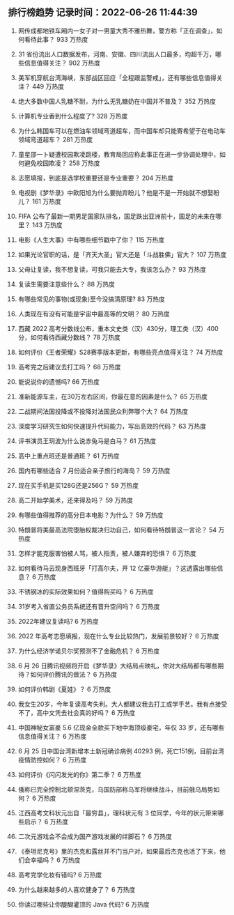 
## 排行榜趋势 记录时间：2022-06-26 11:44:39
  
  1. 网传成都地铁车厢内一女子对一男童大秀不雅热舞，警方称「正在调查」，如何看待此事？ 933 万热度
    
  2. 31 省份流出人口数据发布，河南、安徽、四川流出人口最多，均超千万，哪些信息值得关注？ 902 万热度
    
  3. 美军机穿航台湾海峡，东部战区回应「全程跟监警戒」，还有哪些信息值得关注？ 449 万热度
    
  4. 绝大多数中国人乳糖不耐，为什么无乳糖奶在中国并不普及？ 352 万热度
    
  5. 计算机专业香到什么程度了? 328 万热度
    
  6. 为什么韩国车可以在燃油车领域弯道超车，而中国车却只能寄希望于在电动车领域弯道超车？ 281 万热度
    
  7. 童星邵一卜疑遭校园欺凌跳楼，教育局回应称此事正在进一步协调处理中，如何避免校园欺凌？ 258 万热度
    
  8. 志愿填报，到底是选学校重要还是专业重要？ 204 万热度
    
  9. 电视剧《梦华录》中欧阳旭为什么要抛弃盼儿？他是不是一开始就不想娶盼儿？ 161 万热度
    
  10. FIFA 公布了最新一期男足国家队排名，国足跌出亚洲前十，国足的未来在哪里？ 143 万热度
    
  11. 电影《人生大事》中有哪些细节戳中了你？ 115 万热度
    
  12. 如果光论官职的话，是「齐天大圣」官大还是「斗战胜佛」官大？ 107 万热度
    
  13. 父母让复读，我不想复读，可我只能去大专，我该怎么办？ 93 万热度
    
  14. 复读生需要注意些什么？ 88 万热度
    
  15. 有哪些常见的事物(或现象)至今没搞清原理? 83 万热度
    
  16. 人类现在有没有可能是宇宙中最高等的文明？ 80 万热度
    
  17. 西藏 2022 高考分数线公布，重本文史类（汉）430分，理工类（汉）400分，如何看待西藏分数线？ 78 万热度
    
  18. 如何评价《王者荣耀》S28赛季版本更新，有哪些亮点值得关注？ 74 万热度
    
  19. 高考完之后建议去打工吗？ 68 万热度
    
  20. 能说说你的遗憾吗? 66 万热度
    
  21. 准新能源车主，在30万左右区间，你最在意的因素是什么？ 65 万热度
    
  22. 二战期间法国投降或不投降对法国民众利弊哪个大？ 64 万热度
    
  23. 深度学习研究生如何快速提升代码能力，写出高效的代码？ 63 万热度
    
  24. 评书演员王玥波为什么说赤兔马是白马？ 61 万热度
    
  25. 高中上重点班还是普通班？ 61 万热度
    
  26. 国内有哪些适合 7 月份适合亲子旅行的海岛？ 59 万热度
    
  27. 现在买手机是买128G还是256G？ 59 万热度
    
  28. 高二开始学美术，还来得及吗？ 59 万热度
    
  29. 有哪些值得推荐的高分日本电影？为什么？ 59 万热度
    
  30. 特朗普将美最高法院堕胎权裁决归功自己，如何看待特朗普这一言论？ 54 万热度
    
  31. 怎样才能克服害怕被人骂，被人指责，被人嫌弃的恐惧？ 6 万热度
    
  32. 如何看待马云现身西班牙「打高尔夫，开 12 亿豪华游艇」？这透露出哪些信息？ 6 万热度
    
  33. 不锈钢冰的实际效果如何？值得购买吗？ 6 万热度
    
  34. 31岁考入省直公务员系统还有晋升空间吗？ 6 万热度
    
  35. 2022年建议复读吗? 6 万热度
    
  36. 2022 年高考志愿填报，现在什么专业比较热门，发展前景较好？ 6 万热度
    
  37. 为什么经济学诺贝尔奖预测不了金融危机？ 6 万热度
    
  38. 6 月 26 日腾讯视频将开启《梦华录》大结局点映礼，你对大结局都有哪些期待？如何评价腾讯的做法？ 6 万热度
    
  39. 如何评价韩剧《夏娃》？ 6 万热度
    
  40. 我女生20岁，今年复读高考失利。大人都建议我去打工或学手艺。我有点接受不了，高中文凭去社会真的好吗？ 6 万热度
    
  41. 中国神秘女富豪 5.6 亿现金全款买下地中海顶级豪宅，年仅 33 岁，还有哪些信息值得关注？ 6 万热度
    
  42. 6 月 25 日中国台湾新增本土新冠确诊病例 40293 例，死亡151例，目前台湾疫情防控如何？ 6 万热度
    
  43. 如何评价《闪闪发光的你》第二季？ 6 万热度
    
  44. 俄称已完全控制北顿涅茨克，乌国防部称乌军将继续战斗，目前俄乌局势如何？ 6 万热度
    
  45. 江西高考文科状元出自「最穷县」，理科状元有 3 位同学，今年的状元带来哪些启示？ 6 万热度
    
  46. 二次元游戏会不会成为国产游戏发展的绊脚石？ 6 万热度
    
  47. 《泰坦尼克号》里的杰克和露丝并不门当户对，如果最后杰克也活了下来，他们会幸福吗？ 6 万热度
    
  48. 高考完学化妆有错吗? 6 万热度
    
  49. 为什么越来越多的人喜欢健身了？ 6 万热度
    
  50. 你读过哪些让你醍醐灌顶的 Java 代码? 6 万热度
    